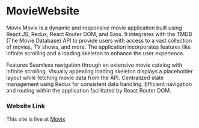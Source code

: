# MovieWebsite
Movix
Movix is a dynamic and responsive movie application built using React JS, Redux, React Router DOM, and Sass. It integrates with the TMDB (The Movie Database) API to provide users with access to a vast collection of movies, TV shows, and more. The application incorporates features like infinite scrolling and a loading skeleton to enhance the user experience.

Features
Seamless navigation through an extensive movie catalog with infinite scrolling.
Visually appealing loading skeleton displays a placeholder layout while fetching movie data from the API.
Centralized state management using Redux for consistent data handling.
Efficient navigation and routing within the application facilitated by React Router DOM.
### Website Link
This site is live at [Movix](https://movie-website-chi.vercel.app/)
